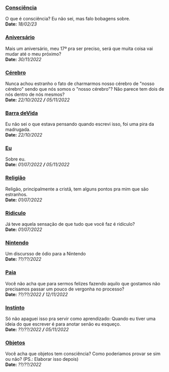 ### [Consciência](pens/consciencia.txt)
O que é consciência? Eu não sei, mas falo bobagens sobre.<br>
**Date:** *18/02/23*


### [Aniversário](pens/aniversario.txt)
Mais um aniversário, meu 17º pra ser preciso, será que muita coisa vai mudar até o meu próximo?<br>
**Date:** *30/11/2022*


### [Cérebro](pens/cerebro.txt)
Nunca achou estranho o fato de charmarmos nosso cérebro de "nosso cérebro" sendo que nós somos o "nosso cérebro"? Não parece tem dois de nós dentro de nós mesmos?<br>
**Date:** *22/10/2022 **/** 05/11/2022*


### [Barra deVida](pens/barra-de-vida.txt)
Eu não sei o que estava pensando quando escrevi isso, foi uma pira da madrugada.<br>
**Date:** *22/10/2022*


### [Eu](pens/eu.txt)
Sobre eu.<br>
**Date:** *01/07/2022 **/** 05/11/2022*


### [Religião](pens/religiao.txt)
Religão, principalmente a cristã, tem alguns pontos pra mim que são estranhos.<br>
**Date:** *01/07/2022*


### [Ridiculo](pens/ridiculo.txt)
Já teve aquela sensação de que tudo que você faz é ridiculo?<br>
**Date:** *01/07/2022*


### [Nintendo](pens/nintendo.txt)
Um discursso de ódio para a Nintendo<br>
**Date:** *??/??/2022*


### [Paia](pens/paia.txt)
Você não acha que para sermos felizes fazendo aquilo que gostamos não precisamos passar um pouco de vergonha no processo?<br>
**Date:** *??/??/2022 **/** 12/11/2022*


### [Instinto](pens/instinto.txt)
Só não apaguei isso pra servir como aprendizado: Quando eu tiver uma ideia do que escrever é para anotar senão eu esqueço.<br>
**Date:** *??/??/2022 **/** 05/11/2022*


### [Objetos](pens/objetos.txt)
Você acha que objetos tem consciência? Como poderiamos provar se sim ou não? (PS.: Elaborar isso depois)<br>
**Date:** *??/??/2022*
